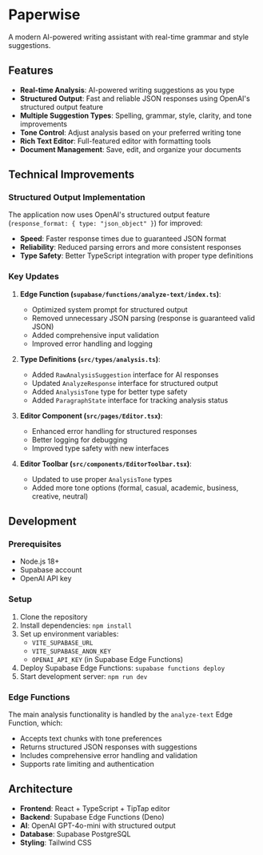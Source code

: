 # Paperwise

A modern AI-powered writing assistant with real-time grammar and style suggestions.

## Features

- **Real-time Analysis**: AI-powered writing suggestions as you type
- **Structured Output**: Fast and reliable JSON responses using OpenAI's structured output feature
- **Multiple Suggestion Types**: Spelling, grammar, style, clarity, and tone improvements
- **Tone Control**: Adjust analysis based on your preferred writing tone
- **Rich Text Editor**: Full-featured editor with formatting tools
- **Document Management**: Save, edit, and organize your documents

## Technical Improvements

### Structured Output Implementation

The application now uses OpenAI's structured output feature (`response_format: { type: "json_object" }`) for improved:

- **Speed**: Faster response times due to guaranteed JSON format
- **Reliability**: Reduced parsing errors and more consistent responses
- **Type Safety**: Better TypeScript integration with proper type definitions

### Key Updates

1. **Edge Function (`supabase/functions/analyze-text/index.ts`)**:
   - Optimized system prompt for structured output
   - Removed unnecessary JSON parsing (response is guaranteed valid JSON)
   - Added comprehensive input validation
   - Improved error handling and logging

2. **Type Definitions (`src/types/analysis.ts`)**:
   - Added `RawAnalysisSuggestion` interface for AI responses
   - Updated `AnalyzeResponse` interface for structured output
   - Added `AnalysisTone` type for better type safety
   - Added `ParagraphState` interface for tracking analysis status

3. **Editor Component (`src/pages/Editor.tsx`)**:
   - Enhanced error handling for structured responses
   - Better logging for debugging
   - Improved type safety with new interfaces

4. **Editor Toolbar (`src/components/EditorToolbar.tsx`)**:
   - Updated to use proper `AnalysisTone` types
   - Added more tone options (formal, casual, academic, business, creative, neutral)

## Development

### Prerequisites

- Node.js 18+
- Supabase account
- OpenAI API key

### Setup

1. Clone the repository
2. Install dependencies: `npm install`
3. Set up environment variables:
   - `VITE_SUPABASE_URL`
   - `VITE_SUPABASE_ANON_KEY`
   - `OPENAI_API_KEY` (in Supabase Edge Functions)
4. Deploy Supabase Edge Functions: `supabase functions deploy`
5. Start development server: `npm run dev`

### Edge Functions

The main analysis functionality is handled by the `analyze-text` Edge Function, which:

- Accepts text chunks with tone preferences
- Returns structured JSON responses with suggestions
- Includes comprehensive error handling and validation
- Supports rate limiting and authentication

## Architecture

- **Frontend**: React + TypeScript + TipTap editor
- **Backend**: Supabase Edge Functions (Deno)
- **AI**: OpenAI GPT-4o-mini with structured output
- **Database**: Supabase PostgreSQL
- **Styling**: Tailwind CSS

